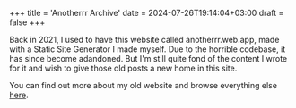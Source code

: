 +++
title = 'Anotherrr Archive'
date = 2024-07-26T19:14:04+03:00
draft = false
+++

Back in 2021, I used to have this website called anotherrr.web.app, made with a Static Site Generator I made myself. Due to the horrible codebase, it has since become adandoned. But I'm still quite fond of the content I wrote for it and wish to give those old posts a new home in this site.

You can find out more about my old website and browse everything else [here](/anotherrr-archive/).
